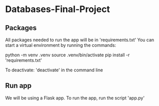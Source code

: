 # Databases-Final-Project


## Packages 
All packages needed to run the app will be in 'requirements.txt'
You can start a virtual environment by running the commands: 

python -m venv .venv
source .venv/bin/activate
pip install -r 'requirements.txt'

To deactivate: 'deactivate' in the command line 
## Run app 
We will be using a Flask app. To run the app, run the script 'app.py' 